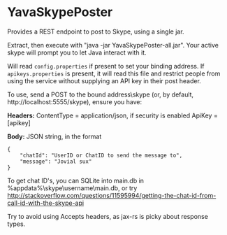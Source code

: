 # YavaSkypePoster
Provides a REST endpoint to post to Skype, using a single jar.

Extract, then execute with "java -jar YavaSkypePoster-all.jar". Your active skype will prompt you to let Java interact with it.

Will read `config.properties` if present to set your binding address. If `apikeys.properties` is present, it will read this file and restrict people from using the service without supplying an API key in their post header.

To use, send a POST to the bound address\skype (or, by default, http://localhost:5555/skype), ensure you have:

**Headers:** ContentType = application/json, if security is enabled ApiKey = [apikey]

**Body:** JSON string, in the format

```
{
    "chatId": "UserID or ChatID to send the message to",
    "message": "Jovial sux"
}
```

To get chat ID's, you can SQLite into main.db in %appdata%\skype\username\main.db, or try 
http://stackoverflow.com/questions/11595994/getting-the-chat-id-from-call-id-with-the-skype-api

Try to avoid using Accepts headers, as jax-rs is picky about response types.
